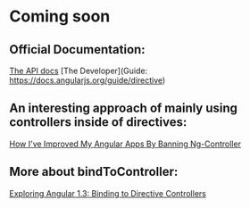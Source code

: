 # Coming soon

## Official Documentation:
[The API docs](https://docs.angularjs.org/api/ng/service/$compile)
[The Developer](Guide: https://docs.angularjs.org/guide/directive)

## An interesting approach of mainly using controllers inside of directives:
[How I've Improved My Angular Apps By Banning Ng-Controller](http://teropa.info/blog/2014/10/24/how-ive-improved-my-angular-apps-by-banning-ng-controller.html)

## More about bindToController:

[Exploring Angular 1.3: Binding to Directive Controllers](http://blog.thoughtram.io/angularjs/2015/01/02/exploring-angular-1.3-bindToController.html)